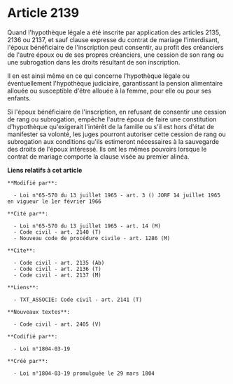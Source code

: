# Article 2139

Quand l'hypothèque légale a été inscrite par application des articles 2135, 2136 ou 2137, et sauf clause expresse du contrat
de mariage l'interdisant, l'époux bénéficiaire de l'inscription peut consentir, au profit des créanciers de l'autre époux ou
de ses propres créanciers, une cession de son rang ou une subrogation dans les droits résultant de son inscription.

Il en est ainsi même en ce qui concerne l'hypothèque légale ou éventuellement l'hypothèque judiciaire, garantissant la
pension alimentaire allouée ou susceptible d'être allouée à la femme, pour elle ou pour ses enfants.

Si l'époux bénéficiaire de l'inscription, en refusant de consentir une cession de rang ou subrogation, empêche l'autre époux
de faire une constitution d'hypothèque qu'exigerait l'intérêt de la famille ou s'il est hors d'état de manifester sa volonté,
les juges pourront autoriser cette cession de rang ou subrogation aux conditions qu'ils estimeront nécessaires à la
sauvegarde des droits de l'époux intéressé. Ils ont les mêmes pouvoirs lorsque le contrat de mariage comporte la clause visée
au premier alinéa.

**Liens relatifs à cet article**

	**Modifié par**:

	  - Loi n°65-570 du 13 juillet 1965 - art. 3 () JORF 14 juillet 1965 en vigueur le 1er février 1966

	**Cité par**:

	  - Loi n°65-570 du 13 juillet 1965 - art. 14 (M)
	  - Code civil - art. 2140 (T)
	  - Nouveau code de procédure civile - art. 1286 (M)

	**Cite**:

	  - Code civil - art. 2135 (Ab)
	  - Code civil - art. 2136 (T)
	  - Code civil - art. 2137 (M)

	**Liens**:

	  - TXT_ASSOCIE: Code civil - art. 2141 (T)

	**Nouveaux textes**:

	  - Code civil - art. 2405 (V)

	**Codifié par**:

	  - Loi n°1804-03-19

	**Créé par**:

	  - Loi n°1804-03-19 promulguée le 29 mars 1804
